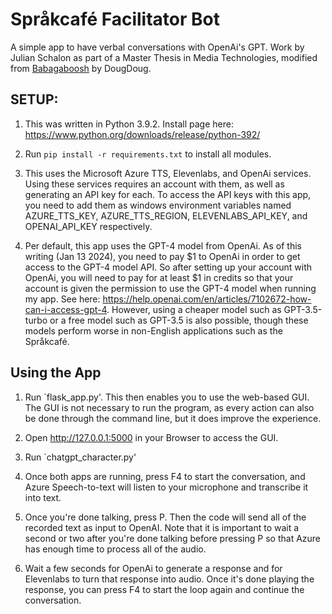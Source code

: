 # Språkcafé Facilitator Bot
A simple app to have verbal conversations with OpenAi's GPT.
Work by Julian Schalon as part of a Master Thesis in Media Technologies, modified from [Babagaboosh](https://github.com/DougDougGithub/Babagaboosh) by DougDoug.

## SETUP:
1) This was written in Python 3.9.2. Install page here: https://www.python.org/downloads/release/python-392/

2) Run `pip install -r requirements.txt` to install all modules.

3) This uses the Microsoft Azure TTS, Elevenlabs, and OpenAi services. Using these services requires an account with them, as well as generating an API key for each. To access the API keys with this app, you need to add them as windows environment variables named AZURE_TTS_KEY, AZURE_TTS_REGION, ELEVENLABS_API_KEY, and OPENAI_API_KEY respectively.

4) Per default, this app uses the GPT-4 model from OpenAi. As of this writing (Jan 13 2024), you need to pay $1 to OpenAi in order to get access to the GPT-4 model API. So after setting up your account with OpenAi, you will need to pay for at least $1 in credits so that your account is given the permission to use the GPT-4 model when running my app. See here: https://help.openai.com/en/articles/7102672-how-can-i-access-gpt-4. However, using a cheaper model such as GPT-3.5-turbo or a free model such as GPT-3.5 is also possible, though these models perform worse in non-English applications such as the Språkcafé.

## Using the App

1) Run `flask_app.py'. This then enables you to use the web-based GUI. The GUI is not necessary to run the program, as every action can also be done through the command line, but it does improve the experience.

2) Open http://127.0.0.1:5000 in your Browser to access the GUI.

2) Run `chatgpt_character.py'

2) Once both apps are running, press F4 to start the conversation, and Azure Speech-to-text will listen to your microphone and transcribe it into text.

3) Once you're done talking, press P. Then the code will send all of the recorded text as input to OpenAI. Note that it is important to wait a second or two after you're done talking before pressing P so that Azure has enough time to process all of the audio.

4) Wait a few seconds for OpenAi to generate a response and for Elevenlabs to turn that response into audio. Once it's done playing the response, you can press F4 to start the loop again and continue the conversation.